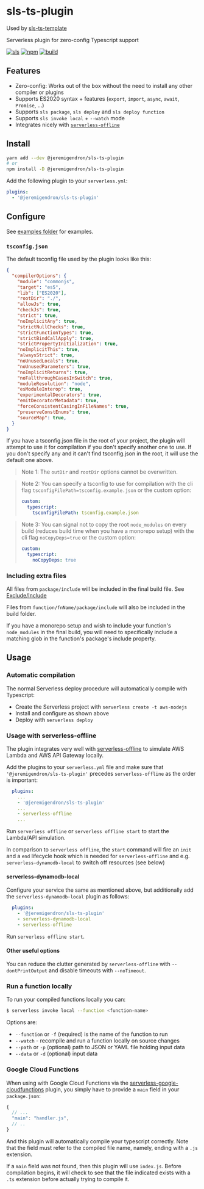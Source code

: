 # sls-ts-plugin

Used by [sls-ts-template](https://github.com/jeremigendron/sls-ts-template)

Serverless plugin for zero-config Typescript support

[![sls][sls-image]][sls-url]
[![npm][npm-image]][npm-url]
[![build][build-image]][build-url]

[sls-image]: http://public.serverless.com/badges/v3.svg
[sls-url]: http://www.serverless.com
[npm-image]: https://badge.fury.io/js/@jeremigendron/sls-ts-plugin.svg
[npm-url]: https://www.npmjs.com/package/@jeremigendron/sls-ts-plugin
[build-image]: https://img.shields.io/github/workflow/status/jeremigendron/sls-ts-plugin/CI
[build-url]: https://github.com/jeremigendron/sls-ts-plugin/actions?query=workflow%3ACI

## Features

* Zero-config: Works out of the box without the need to install any other compiler or plugins
* Supports ES2020 syntax + features (`export`, `import`, `async`, `await`, `Promise`, ...)
* Supports `sls package`, `sls deploy` and `sls deploy function`
* Supports `sls invoke local` + `--watch` mode
* Integrates nicely with [`serverless-offline`](https://github.com/dherault/serverless-offline)

## Install

```sh
yarn add --dev @jeremigendron/sls-ts-plugin
# or
npm install -D @jeremigendron/sls-ts-plugin
```

Add the following plugin to your `serverless.yml`:

```yaml
plugins:
  - '@jeremigendron/sls-ts-plugin'
```

## Configure

See [examples folder](examples) for examples.

### `tsconfig.json`

The default tsconfig file used by the plugin looks like this:

```json
{
  "compilerOptions": {
    "module": "commonjs",
    "target": "es5",
    "lib": ["ES2020"],
    "rootDir": "./",
    "allowJs": true,
    "checkJs": true,
    "strict": true,
    "noImplicitAny": true,
    "strictNullChecks": true,
    "strictFunctionTypes": true,
    "strictBindCallApply": true,
    "strictPropertyInitialization": true,
    "noImplicitThis": true,
    "alwaysStrict": true,
    "noUnusedLocals": true,
    "noUnusedParameters": true,
    "noImplicitReturns": true,
    "noFallthroughCasesInSwitch": true,
    "moduleResolution": "node",
    "esModuleInterop": true,
    "experimentalDecorators": true,
    "emitDecoratorMetadata": true,
    "forceConsistentCasingInFileNames": true,
    "preserveConstEnums": true,
    "sourceMap": true,
  }
}
```

If you have a tsconfig.json file in the root of your project, the plugin will attempt to use it for compilation if you don't specify another one to use. If you don't specify any and it can't find tsconfig.json in the root, it will use the default one above.

> Note 1: The `outDir` and `rootDir` options cannot be overwritten.

> Note 2: You can specify a tsconfig to use for compilation with the cli flag `tsconfigFilePath=tsconfig.example.json` or the custom option:
> ```yaml
> custom:
>   typescript:
>     tsconfigFilePath: tsconfig.example.json
> ```

> Note 3: You can signal not to copy the root `node_modules` on every build (reduces build time when you have a monorepo setup) with the cli flag `noCopyDeps=true` or the custom option:
> ```yaml
> custom:
>   typescript:
>     noCopyDeps: true
> ```

### Including extra files

All files from `package/include` will be included in the final build file. See [Exclude/Include](https://serverless.com/framework/docs/providers/aws/guide/packaging#exclude--include)

Files from `function/fnName/package/include` will also be included in the build folder.

If you have a monorepo setup and wish to include your function's `node_modules` in the final build, you will need to specifically include a matching glob in the function's package's include property.

## Usage

### Automatic compilation

The normal Serverless deploy procedure will automatically compile with Typescript:

- Create the Serverless project with `serverless create -t aws-nodejs`
- Install and configure as shown above
- Deploy with `serverless deploy`

### Usage with serverless-offline

The plugin integrates very well with [serverless-offline](https://github.com/dherault/serverless-offline) to
simulate AWS Lambda and AWS API Gateway locally.

Add the plugins to your `serverless.yml` file and make sure that `'@jeremigendron/sls-ts-plugin'`
precedes `serverless-offline` as the order is important:
```yaml
  plugins:
    ...
    - '@jeremigendron/sls-ts-plugin'
    ...
    - serverless-offline
    ...
```

Run `serverless offline` or `serverless offline start` to start the Lambda/API simulation.

In comparison to `serverless offline`, the `start` command will fire an `init` and a `end` lifecycle hook which is needed for `serverless-offline` and e.g. `serverless-dynamodb-local` to switch off resources (see below)

#### serverless-dynamodb-local

Configure your service the same as mentioned above, but additionally add the `serverless-dynamodb-local`
plugin as follows:
```yaml
  plugins:
    - '@jeremigendron/sls-ts-plugin'
    - serverless-dynamodb-local
    - serverless-offline
```

Run `serverless offline start`.

#### Other useful options

You can reduce the clutter generated by `serverless-offline` with `--dontPrintOutput` and
disable timeouts with `--noTimeout`.

### Run a function locally

To run your compiled functions locally you can:

```bash
$ serverless invoke local --function <function-name>
```

Options are:

- `--function` or `-f` (required) is the name of the function to run
- `--watch` - recompile and run a function locally on source changes
- `--path` or `-p` (optional) path to JSON or YAML file holding input data
- `--data` or `-d` (optional) input data

### Google Cloud Functions

When using with Google Cloud Functions via the [serverless-google-cloudfunctions](https://github.com/serverless/serverless-google-cloudfunctions) plugin, you simply have to provide a `main` field in your `package.json`:

```js
{
  // ...
  "main": "handler.js",
  // ..
}
```

And this plugin will automatically compile your typescript correctly. Note
that the field must refer to the compiled file name, namely, ending with a `.js`
extension.

If a `main` field was not found, then this plugin will use `index.js`. Before
compilation begins, it will check to see that the file indicated exists with a
`.ts` extension before actually trying to compile it.
